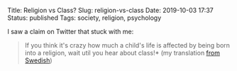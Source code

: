 Title: Religion vs Class?
Slug: religion-vs-class
Date: 2019-10-03 17:37
Status: published
Tags: society, religion, psychology

I saw a claim on Twitter that stuck with me: 
> If you think it's crazy
> how much a child's life is affected by being born into a religion,
>wait util you hear about class!*
(my translation [from Swedish](https://twitter.com/fiskargubbe/status/1179682051877933056))


